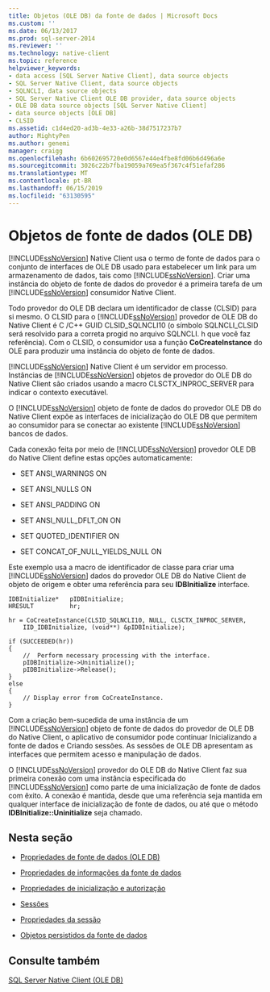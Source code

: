 ```yaml
---
title: Objetos (OLE DB) da fonte de dados | Microsoft Docs
ms.custom: ''
ms.date: 06/13/2017
ms.prod: sql-server-2014
ms.reviewer: ''
ms.technology: native-client
ms.topic: reference
helpviewer_keywords:
- data access [SQL Server Native Client], data source objects
- SQL Server Native Client, data source objects
- SQLNCLI, data source objects
- SQL Server Native Client OLE DB provider, data source objects
- OLE DB data source objects [SQL Server Native Client]
- data source objects [OLE DB]
- CLSID
ms.assetid: c1d4ed20-ad3b-4e33-a26b-38d7517237b7
author: MightyPen
ms.author: genemi
manager: craigg
ms.openlocfilehash: 6b602695720e0d6567e44e4fbe8fd06b6d496a6e
ms.sourcegitcommit: 3026c22b7fba19059a769ea5f367c4f51efaf286
ms.translationtype: MT
ms.contentlocale: pt-BR
ms.lasthandoff: 06/15/2019
ms.locfileid: "63130595"
---
```

# <a name="data-source-objects-ole-db"></a>Objetos de fonte de dados (OLE DB)
  [!INCLUDE[ssNoVersion](../../includes/ssnoversion-md.md)] Native Client usa o termo de fonte de dados para o conjunto de interfaces de OLE DB usado para estabelecer um link para um armazenamento de dados, tais como [!INCLUDE[ssNoVersion](../../includes/ssnoversion-md.md)]. Criar uma instância do objeto de fonte de dados do provedor é a primeira tarefa de um [!INCLUDE[ssNoVersion](../../includes/ssnoversion-md.md)] consumidor Native Client.  
  
 Todo provedor do OLE DB declara um identificador de classe (CLSID) para si mesmo. O CLSID para o [!INCLUDE[ssNoVersion](../../includes/ssnoversion-md.md)] provedor de OLE DB do Native Client é C /C++ GUID CLSID_SQLNCLI10 (o símbolo SQLNCLI_CLSID será resolvido para a correta progid no arquivo SQLNCLI. h que você faz referência). Com o CLSID, o consumidor usa a função **CoCreateInstance** do OLE para produzir uma instância do objeto de fonte de dados.  
  
 [!INCLUDE[ssNoVersion](../../includes/ssnoversion-md.md)] Native Client é um servidor em processo. Instâncias de [!INCLUDE[ssNoVersion](../../includes/ssnoversion-md.md)] objetos de provedor do OLE DB do Native Client são criados usando a macro CLSCTX_INPROC_SERVER para indicar o contexto executável.  
  
 O [!INCLUDE[ssNoVersion](../../includes/ssnoversion-md.md)] objeto de fonte de dados do provedor OLE DB do Native Client expõe as interfaces de inicialização do OLE DB que permitem ao consumidor para se conectar ao existente [!INCLUDE[ssNoVersion](../../includes/ssnoversion-md.md)] bancos de dados.  
  
 Cada conexão feita por meio de [!INCLUDE[ssNoVersion](../../includes/ssnoversion-md.md)] provedor OLE DB do Native Client define estas opções automaticamente:  
  
-   SET ANSI_WARNINGS ON  
  
-   SET ANSI_NULLS ON  
  
-   SET ANSI_PADDING ON  
  
-   SET ANSI_NULL_DFLT_ON ON  
  
-   SET QUOTED_IDENTIFIER ON  
  
-   SET CONCAT_OF_NULL_YIELDS_NULL ON  
  
 Este exemplo usa a macro de identificador de classe para criar uma [!INCLUDE[ssNoVersion](../../includes/ssnoversion-md.md)] dados do provedor OLE DB do Native Client de objeto de origem e obter uma referência para seu **IDBInitialize** interface.  
  
```  
IDBInitialize*   pIDBInitialize;  
HRESULT          hr;  
  
hr = CoCreateInstance(CLSID_SQLNCLI10, NULL, CLSCTX_INPROC_SERVER,  
    IID_IDBInitialize, (void**) &pIDBInitialize);  
  
if (SUCCEEDED(hr))  
{  
    //  Perform necessary processing with the interface.  
    pIDBInitialize->Uninitialize();  
    pIDBInitialize->Release();  
}  
else  
{  
    // Display error from CoCreateInstance.  
}  
```  
  
 Com a criação bem-sucedida de uma instância de um [!INCLUDE[ssNoVersion](../../includes/ssnoversion-md.md)] objeto de fonte de dados do provedor de OLE DB do Native Client, o aplicativo de consumidor pode continuar Inicializando a fonte de dados e Criando sessões. As sessões de OLE DB apresentam as interfaces que permitem acesso e manipulação de dados.  
  
 O [!INCLUDE[ssNoVersion](../../includes/ssnoversion-md.md)] provedor do OLE DB do Native Client faz sua primeira conexão com uma instância especificada do [!INCLUDE[ssNoVersion](../../includes/ssnoversion-md.md)] como parte de uma inicialização de fonte de dados com êxito. A conexão é mantida, desde que uma referência seja mantida em qualquer interface de inicialização de fonte de dados, ou até que o método **IDBInitialize::Uninitialize** seja chamado.  
  
## <a name="in-this-section"></a>Nesta seção  
  
-   [Propriedades de fonte de dados &#40;OLE DB&#41;](data-source-properties-ole-db.md)  
  
-   [Propriedades de informações da fonte de dados](data-source-information-properties.md)  
  
-   [Propriedades de inicialização e autorização](initialization-and-authorization-properties.md)  
  
-   [Sessões](sessions.md)  
  
-   [Propriedades da sessão](session-properties-sql-server-native-client-ole-db-provider.md)  
  
-   [Objetos persistidos da fonte de dados](persisted-data-source-objects.md)  
  
## <a name="see-also"></a>Consulte também  
 [SQL Server Native Client &#40;OLE DB&#41;](../native-client/ole-db/sql-server-native-client-ole-db.md)  
  
  
